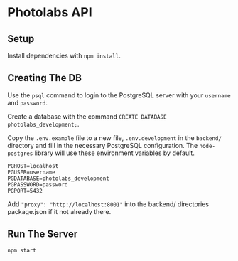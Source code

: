 # Photolabs API

## Setup

Install dependencies with `npm install`.

## Creating The DB

Use the `psql` command to login to the PostgreSQL server with your `username` and `password`.

Create a database with the command `CREATE DATABASE photolabs_development;`.

Copy the `.env.example` file to a new file, `.env.development` in the `backend/` directory and fill in the necessary PostgreSQL configuration. The `node-postgres` library will use these environment variables by default.

```
PGHOST=localhost
PGUSER=username
PGDATABASE=photolabs_development
PGPASSWORD=password
PGPORT=5432
```

Add `"proxy": "http://localhost:8001"` into the backend/ directories package.json if it not already there.

## Run The Server
```sh
npm start
```
